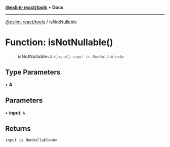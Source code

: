 [**@eslint-react/tools**](../README.md) • **Docs**

***

[@eslint-react/tools](../README.md) / isNotNullable

# Function: isNotNullable()

> **isNotNullable**\<`A`\>(`input`): `input is NonNullable<A>`

## Type Parameters

• **A**

## Parameters

• **input**: `A`

## Returns

`input is NonNullable<A>`
